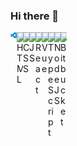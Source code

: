 ### Hi there 👋

<img align="left" width="10" alt="Visual Studio Code" title="Visual Studio Code" src="https://raw.githubusercontent.com/github/explore/80688e429a7d4ef2fca1e82350fe8e3517d3494d/topics/visual-studio-code/visual-studio-code.png" />
<img align="left" width="10" alt="HTML" title="HTML" src="https://cdn-icons-png.flaticon.com/512/888/888859.png" />
<img align="left" width="10" alt="CSS" title="CSS" src="https://cdn-icons-png.flaticon.com/512/888/888847.png" />
<img align="left" width="10" alt="JS" title="JS" src="https://cdn-icons-png.flaticon.com/512/541/541552.png" />
<img align="left" width="10" alt="React" title="React" src="https://cdn-icons-png.flaticon.com/512/1260/1260667.png" />
<img align="left" width="10" alt="Vue" title="Vue" src="https://cdn-icons.flaticon.com/png/512/1183/premium/1183673.png?token=exp=1637920482~hmac=ab391c2d8303f68632501afbd5e776aa"/>
<img align="left" width="10" alt="TypeScript" title="TypeScript" src="https://cdn-icons-png.flaticon.com/512/5968/5968381.png" />
<img align="left" width="10" alt="NodeJS" title="NodeJS" src="https://cdn-icons-png.flaticon.com/512/5968/5968322.png" />
<img align="left" width="10" alt="Bitbucket" title="Bitbucket" src="https://cdn-icons-png.flaticon.com/512/6125/6125001.png" />
